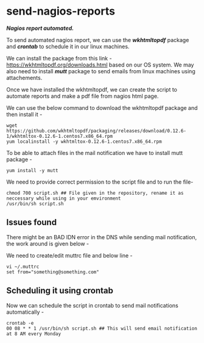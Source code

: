 # send-nagios-reports
<b><i>Nagios report automated.</i></b>

To send automated nagios report, we can use the <b><i>wkhtmltopdf</i></b> package and <b><i>crontab</i></b> to schedule it in our linux machines. 

We can install the package from this link - https://wkhtmltopdf.org/downloads.html based on our OS system. We may also need to install <b><i>mutt</i></b> package to send emails from linux machines using attachements. 

Once we have installed the wkhtmltopdf, we can create the script to automate reports and make a pdf file from nagios html page.

We can use the below command to download the wkhtmltopdf package and then install it -
```shell
wget https://github.com/wkhtmltopdf/packaging/releases/download/0.12.6-1/wkhtmltox-0.12.6-1.centos7.x86_64.rpm 
yum localinstall -y wkhtmltox-0.12.6-1.centos7.x86_64.rpm
```

To be able to attach files in the mail notification we have to install mutt package - 
```shell
yum install -y mutt
```

We need to provide correct permission to the script file and to run the file- 
```shell
chmod 700 script.sh ## File given in the repository, rename it as neccessary while using in your emvironment
/usr/bin/sh script.sh
```

 ## Issues found
 
 There might be an BAD IDN error in the DNS while sending mail notification, the work around is given below -
 
 We need to create/edit muttrc file and below line - 
 ```shell
 vi ~/.muttrc
 set from="something@something.com"
 ```
 
 ## Scheduling it using crontab
 
 Now we can schedule the script in crontab to send mail notifications automatically -
 ```shell
 crontab -e
 00 08 * * 1 /usr/bin/sh script.sh ## This will send email notification at 8 AM every Monday 
 ```
